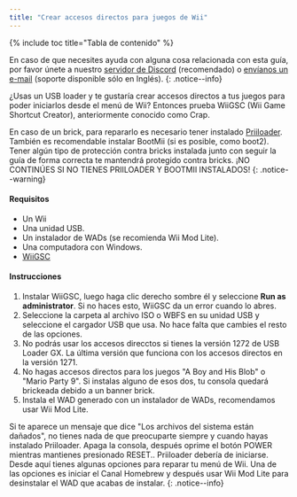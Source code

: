 ```yaml
---
title: "Crear accesos directos para juegos de Wii"
---
```


{% include toc title="Tabla de contenido" %}

En caso de que necesites ayuda con alguna cosa relacionada con esta guía, por favor únete a nuestro [servidor de Discord](https://discord.gg/b4Y7jfD) (recomendado) o [envíanos un e-mail](mailto:support@riiconnect24.net) (soporte disponible sólo en Inglés).
{: .notice--info}

¿Usas un USB loader y te gustaría crear accesos directos a tus juegos para poder iniciarlos desde el menú de Wii? Entonces prueba WiiGSC (Wii Game Shortcut Creator), anteriormente conocido como Crap.

En caso de un brick, para repararlo es necesario tener instalado [Priiloader](/priiloader). También es recomendable instalar BootMii (si es posible, como boot2). Tener algún tipo de protección contra bricks instalada junto con seguir la guía de forma correcta te mantendrá protegido contra bricks. ¡NO CONTINÚES SI NO TIENES PRIILOADER Y BOOTMII INSTALADOS!
{: .notice--warning}

#### Requisitos

* Un Wii
* Una unidad USB.
* Un instalador de WADs (se recomienda Wii Mod Lite).
* Una computadora con Windows.
* [WiiGSC](https://wiidatabase.de/downloads/pc-tools/wiigsc-ehemals-crap/)

#### Instrucciones

1. Instalar WiiGSC, luego haga clic derecho sombre él y seleccione **Run as administrator**. Si no haces esto, WiiGSC da un error cuando lo abres.
2. Seleccione la carpeta al archivo ISO o WBFS en su unidad USB y seleccione el cargador USB que usa. No hace falta que cambies el resto de las opciones.
3. No podrás usar los accesos direcctos si tienes la versión 1272 de USB Loader GX. La última versión que funciona con los accesos directos en la versión 1271.
4. No hagas accesos directos para los juegos "A Boy and His Blob" o "Mario Party 9". Si instalas alguno de esos dos, tu consola quedará brickeada debido a un banner brick.
5. Instala el WAD generado con un instalador de WADs, recomendamos usar Wii Mod Lite.

Si te aparece un mensaje que dice "Los archivos del sistema están dañados", no tienes nada de que preocuparte siempre y cuando hayas instalado Priiloader. Apaga la consola, después oprime el botón POWER mientras mantienes presionado RESET.. Priiloader debería de iniciarse. Desde aquí tienes algunas opciones para reparar tu menú de Wii. Una de las opciones es iniciar el Canal Homebrew y después usar Wii Mod Lite para desinstalar el WAD que acabas de instalar.
{: .notice--info}
